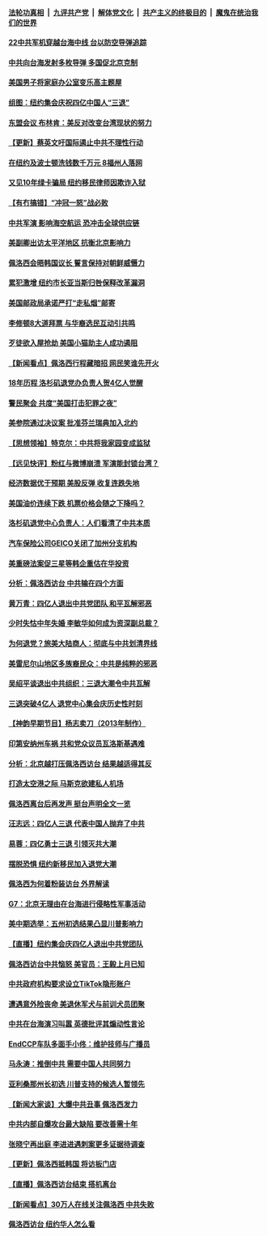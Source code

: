 ####  [法轮功真相](../../../../basic/blob/master/README.md?t=08050101) &nbsp;|&nbsp; [九评共产党](../../../../9ping.md/blob/master/README.md?t=08050101) &nbsp;|&nbsp; [解体党文化](../../../../jtdwh.md/blob/master/README.md?t=08050101)  &nbsp;|&nbsp; [共产主义的终极目的](../../../../gczydzjmd.md/blob/master/README.md?t=08050101) &nbsp;|&nbsp; [魔鬼在统治我们的世界](../../../../mgztzwmdsj.md/blob/master/README.md?t=08050101) 

#### [22中共军机穿越台海中线 台以防空导弹追踪](../pages/nsc412/n13795675.md?t=08050101) 

#### [中共向台海发射多枚导弹 多国促北京克制](../pages/nsc412/n13795642.md?t=08050101) 

#### [美国男子将家庭办公室变乐高主题屋](../pages/nsc412/n13795571.md?t=08050101) 

#### [组图：纽约集会庆祝四亿中国人“三退”](../pages/nsc412/n13795392.md?t=08050101) 

#### [东盟会议 布林肯：美反对改变台湾现状的努力](../pages/nsc412/n13795470.md?t=08050101) 

#### [【更新】蔡英文吁国际遏止中共不理性行动](../pages/nsc412/n13795616.md?t=08050101) 

#### [在纽约及波士顿洗钱数千万元 8福州人落网](../pages/nsc412/n13795171.md?t=08050101) 

#### [又见10年绿卡骗局 纽约移民律师因欺诈入狱](../pages/nsc412/n13795134.md?t=08050101) 

#### [【有冇搞错】“冲冠一怒”战必败](../pages/nsc412/n13795285.md?t=08050101) 

#### [中共军演 影响海空航运 恐冲击全球供应链](../pages/nsc412/n13795437.md?t=08050101) 

#### [美副卿出访太平洋地区 抗衡北京影响力](../pages/nsc412/n13795412.md?t=08050101) 

#### [佩洛西会晤韩国议长 誓言保持对朝鲜威慑力](../pages/nsc412/n13795357.md?t=08050101) 

#### [累犯激增 纽约市长亚当斯归咎保释改革漏洞](../pages/nsc412/n13795167.md?t=08050101) 

#### [美国邮政局承诺严打“走私烟”邮寄](../pages/nsc412/n13795179.md?t=08050101) 

#### [李修顿8大道拜票 与华裔选民互动引共鸣](../pages/nsc412/n13795130.md?t=08050101) 

#### [歹徒欲入屋抢劫 美国小猫助主人成功遏阻](../pages/nsc412/n13795148.md?t=08050101) 

#### [【新闻看点】佩洛西行程藏暗招 网民笑谁先开火](../pages/nsc412/n13794998.md?t=08050101) 

#### [18年历程 洛杉矶退党办负责人贺4亿人觉醒](../pages/nsc412/n13795117.md?t=08050101) 

#### [警民聚会 共度“美国打击犯罪之夜”](../pages/nsc412/n13795067.md?t=08050101) 

#### [美参院通过决议案 批准芬兰瑞典加入北约](../pages/nsc412/n13794992.md?t=08050101) 

#### [【思想领袖】特克尔：中共将我家园变成监狱](../pages/nsc412/n13787877.md?t=08050101) 

#### [【远见快评】粉红与微博崩溃 军演能封锁台湾？](../pages/nsc412/n13795010.md?t=08050101) 

#### [经济数据优于预期 美股反弹 收复连跌失地](../pages/nsc412/n13795007.md?t=08050101) 

#### [美国油价连续下跌 机票价格会随之下降吗？](../pages/nsc412/n13794895.md?t=08050101) 

#### [洛杉矶退党中心负责人：人们看清了中共本质](../pages/nsc412/n13794917.md?t=08050101) 

#### [汽车保险公司GEICO关闭了加州分支机构](../pages/nsc412/n13795050.md?t=08050101) 

#### [美重磅法案促三星等韩企重估在华投资](../pages/nsc412/n13794932.md?t=08050101) 

#### [分析：佩洛西访台 中共输在四个方面](../pages/nsc412/n13794891.md?t=08050101) 

#### [黄万青：四亿人退出中共党团队 和平瓦解邪恶](../pages/nsc412/n13795021.md?t=08050101) 

#### [少时失怙中年失婚 李敏华如何成为资深副总裁？](../pages/nsc412/n13794994.md?t=08050101) 

#### [为何退党？旅美大陆商人：彻底与中共划清界线](../pages/nsc412/n13794991.md?t=08050101) 

#### [美雷尼尔山地区多族裔民众：中共是纯粹的邪恶](../pages/nsc412/n13794918.md?t=08050101) 

#### [吴绍平谈退出中共组织：三退大潮令中共瓦解](../pages/nsc412/n13794947.md?t=08050101) 

#### [三退突破4亿人 退党中心集会庆历史性时刻](../pages/nsc412/n13794927.md?t=08050101) 

#### [【神韵早期节目】杨志卖刀（2013年制作）](../pages/nsc412/n13794835.md?t=08050101) 

#### [印第安纳州车祸 共和党众议员瓦洛斯基遇难](../pages/nsc412/n13794907.md?t=08050101) 

#### [分析：北京越打压佩洛西访台 结果越适得其反](../pages/nsc412/n13794881.md?t=08050101) 

#### [打造太空港之际 马斯克欲建私人机场](../pages/nsc412/n13794890.md?t=08050101) 

#### [佩洛西离台后再发声 挺台声明全文一览](../pages/nsc412/n13794931.md?t=08050101) 

#### [汪志远：四亿人三退 代表中国人抛弃了中共](../pages/nsc412/n13794912.md?t=08050101) 

#### [易蓉：四亿勇士三退 引领灭共大潮](../pages/nsc412/n13794758.md?t=08050101) 

#### [摆脱恐惧 纽约新移民加入退党大潮](../pages/nsc412/n13794908.md?t=08050101) 

#### [佩洛西为何着粉装访台 外界解读](../pages/nsc412/n13794865.md?t=08050101) 

#### [G7：北京无理由在台海进行侵略性军事活动](../pages/nsc412/n13794854.md?t=08050101) 

#### [美中期选举：五州初选结果凸显川普影响力](../pages/nsc412/n13794728.md?t=08050101) 

#### [【直播】纽约集会庆四亿人退出中共党团队](../pages/nsc412/n13794850.md?t=08050101) 

#### [佩洛西访台中共恼怒 美官员：王毅上月已知](../pages/nsc412/n13794764.md?t=08050101) 

#### [中共政府机构要求设立TikTok隐形账户](../pages/nsc412/n13794855.md?t=08050101) 

#### [遭遇意外险丧命 美退休军犬与前训犬员团聚](../pages/nsc412/n13794615.md?t=08050101) 

#### [中共在台海演习叫嚣 英德批评其煽动性言论](../pages/nsc412/n13794857.md?t=08050101) 

#### [EndCCP车队多面手小佟：维护技师与广播员](../pages/nsc412/n13794791.md?t=08050101) 

#### [马永涛：推倒中共 需要中国人共同努力](../pages/nsc412/n13794813.md?t=08050101) 

#### [亚利桑那州长初选 川普支持的候选人暂领先](../pages/nsc412/n13794110.md?t=08050101) 

#### [【新闻大家谈】大爆中共丑事 佩洛西发力](../pages/nsc412/n13794750.md?t=08050101) 

#### [中共内部自爆攻台最大缺陷 要改善需十年](../pages/nsc412/n13794675.md?t=08050101) 

#### [张晓宁再出庭 李进进遇刺案更多证据待调查](../pages/nsc412/n13794450.md?t=08050101) 

#### [【更新】佩洛西抵韩国 将访板门店](../pages/nsc412/n13794177.md?t=08050101) 

#### [【直播】佩洛西访台结束 搭机离台](../pages/nsc412/n13794125.md?t=08050101) 

#### [【新闻看点】30万人在线关注佩洛西 中共失败](../pages/nsc412/n13794183.md?t=08050101) 

#### [佩洛西访台 纽约华人怎么看](../pages/nsc412/n13794402.md?t=08050101) 

